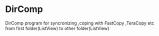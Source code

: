 # DirComp
DirComp program for syncronizing ,coping with FastCopy ,TeraCopy etc from first folder(ListView) to other folder(ListView)
